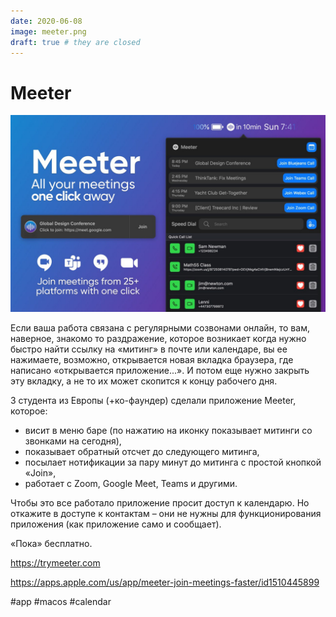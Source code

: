 ```yaml
---
date: 2020-06-08
image: meeter.png
draft: true # they are closed
---
```


# Meeter

![Meeter promo](meeter.jpeg "Meeter promo")

Если ваша работа связана с регулярными созвонами онлайн, то вам, наверное, знакомо то раздражение, которое возникает когда нужно быстро найти ссылку на «митинг» в почте или календаре, вы ее нажимаете, возможно, открывается новая вкладка браузера, где написано «открывается приложение...». И потом еще нужно закрыть эту вкладку, а не то их может скопится к концу рабочего дня.

3 студента из Европы (+ко-фаундер) сделали приложение Meeter, которое:

* висит в меню баре (по нажатию на иконку показывает митинги со звонками на сегодня),
* показывает обратный отсчет до следующего митинга,
* посылает нотификации за пару минут до митинга с простой кнопкой «Join»,
* работает с Zoom, Google Meet, Teams и другими.

Чтобы это все работало приложение просит доступ к календарю.
Но откажите в доступе к контактам – они не нужны для функционирования приложения (как приложение само и сообщает).

«Пока» бесплатно.

https://trymeeter.com

https://apps.apple.com/us/app/meeter-join-meetings-faster/id1510445899

#app #macos #calendar
